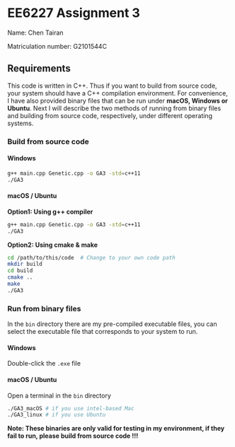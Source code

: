 # EE6227 Assignment 3

Name: Chen Tairan

Matriculation number: G2101544C

## Requirements

This code is written in C++. Thus if you want to build from source code, your system should have a C++ compilation environment. For convenience, I have also provided binary files that can be run under **macOS, Windows or Ubuntu**. Next I will describe the two methods of running from binary files and building from source code, respectively, under different operating systems.

### Build from source code

#### Windows

```bash
g++ main.cpp Genetic.cpp -o GA3 -std=c++11
./GA3
```

#### macOS / Ubuntu

**Option1: Using g++ compiler**

```bash
g++ main.cpp Genetic.cpp -o GA3 -std=c++11
./GA3
```

**Option2: Using cmake & make**

```bash
cd /path/to/this/code  # Change to your own code path
mkdir build
cd build
cmake ..
make
./GA3
```

### Run from binary files

In the `bin` directory there are my pre-compiled executable files, you can select the executable file that corresponds to your system to run.

#### Windows

Double-click the `.exe` file

#### macOS / Ubuntu

Open a terminal in the `bin` directory

```bash
./GA3_macOS	# if you use intel-based Mac
./GA3_linux	# if you use Ubuntu
```

**Note: These binaries are only valid for testing in my environment, if they fail to run, please build from source code !!!**